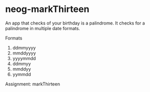# neog-markThirteen
An app that checks of your birthday is a palindrome. It checks for a palindrome in multiple date formats. 

Formats 
1. ddmmyyyy
2. mmddyyyy
3. yyyymmdd
4. ddmmyy
5. mmddyy
6. yymmdd 


Assignment: markThirteen
